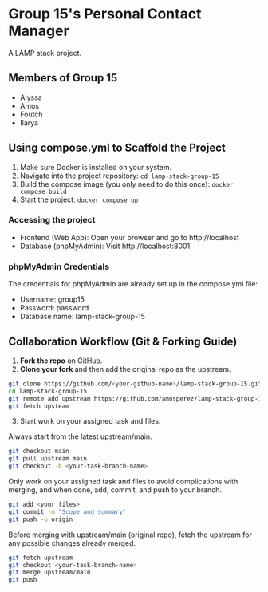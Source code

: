 # Group 15's Personal Contact Manager
A LAMP stack project.

## Members of Group 15
- Alyssa
- Amos
- Foutch
- Ilarya


## Using compose.yml to Scaffold the Project
1. Make sure Docker is installed on your system.
2. Navigate into the project repository: `cd lamp-stack-group-15`
3. Build the compose image (you only need to do this once): `docker compose build`
3. Start the project: `docker compose up`

### Accessing the project
- Frontend (Web App): Open your browser and go to http://localhost
- Database (phpMyAdmin): Visit http://localhost:8001

### phpMyAdmin Credentials
The credentials for phpMyAdmin are already set up in the compose.yml file:
- Username: group15
- Password: password
- Database name: lamp-stack-group-15


## Collaboration Workflow (Git & Forking Guide)

1. **Fork the repo** on GitHub.
2. **Clone your fork** and then add the original repo as the upstream.
```bash
git clone https://github.com/<your-github-name>/lamp-stack-group-15.git
cd lamp-stack-group-15
git remote add upstream https://github.com/amosperez/lamp-stack-group-15.
git fetch upsteam
```

3. Start work on your assigned task and files. 

Always start from the latest upstream/main.
```bash
git checkout main
git pull upstream main
git checkout -b <your-task-branch-name>
```

Only work on your assigned task and files to avoid complications with merging, and when done, add, commit, and push to your branch.
```bash
git add <your files>
git commit -m "Scope and summary"
git push -u origin 
```

Before merging with upstream/main (original repo), fetch the upstream for any possible changes already merged.
```bash
git fetch upstream
git checkout <your-task-branch-name>
git merge upstream/main
git push
```